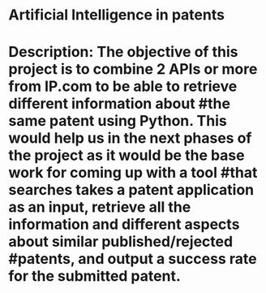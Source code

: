 # Artificial Intelligence in patents
# Description: The objective of this project is to combine 2 APIs or more from IP.com to be able to retrieve different information about #the same patent using Python. This would help us in the next phases of the project as it would be the base work for coming up with a tool #that searches takes a patent application as an input, retrieve all the information and different aspects about similar published/rejected #patents, and output a success rate for the submitted patent.
 
